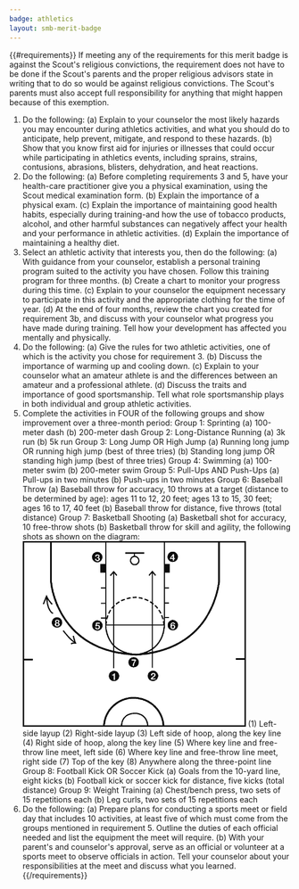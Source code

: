 ```yaml
---
badge: athletics
layout: smb-merit-badge
---
```


{{#requirements}}
If meeting any of the requirements for this merit badge is against the Scout's religious convictions, the requirement does not have to be done if the Scout's parents and the proper religious advisors state in writing that to do so would be against religious convictions. The Scout's parents must also accept full responsibility for anything that might happen because of this exemption.
1. Do the following:
    (a) Explain to your counselor the most likely hazards you may encounter during athletics activities, and what you should do to anticipate, help prevent, mitigate, and respond to these hazards.
    (b) Show that you know first aid for injuries or illnesses that could occur while participating in athletics events, including sprains, strains, contusions, abrasions, blisters, dehydration, and heat reactions.
2. Do the following:
    (a) Before completing requirements 3 and 5, have your health-care practitioner give you a physical examination, using the Scout medical examination form.
    (b) Explain the importance of a physical exam.
    (c) Explain the importance of maintaining good health habits, especially during training-and how the use of tobacco products, alcohol, and other harmful substances can negatively affect your health and your performance in athletic activities.
    (d) Explain the importance of maintaining a healthy diet.
3. Select an athletic activity that interests you, then do the following:
    (a) With guidance from your counselor, establish a personal training program suited to the activity you have chosen. Follow this training program for three months.
    (b) Create a chart to monitor your progress during this time.
    (c) Explain to your counselor the equipment necessary to participate in this activity and the appropriate clothing for the time of year.
    (d) At the end of four months, review the chart you created for requirement 3b, and discuss with your counselor what progress you have made during training. Tell how your development has affected you mentally and physically.
4. Do the following:
    (a) Give the rules for two athletic activities, one of which is the activity you chose for requirement 3.
    (b) Discuss the importance of warming up and cooling down.
    (c) Explain to your counselor what an amateur athlete is and the differences between an amateur and a professional athlete.
    (d) Discuss the traits and importance of good sportsmanship. Tell what role sportsmanship plays in both individual and group athletic activities.
5. Complete the activities in FOUR of the following groups and show improvement over a three-month period:
    Group 1: Sprinting
    (a) 100-meter dash
    (b) 200-meter dash
    Group 2: Long-Distance Running
    (a) 3k run
    (b) 5k run
    Group 3: Long Jump OR High Jump
    (a) Running long jump OR running high jump (best of three tries)
    (b) Standing long jump OR standing high jump (best of three tries)
    Group 4: Swimming
    (a) 100-meter swim
    (b) 200-meter swim
    Group 5: Pull-Ups AND Push-Ups
    (a) Pull-ups in two minutes
    (b) Push-ups in two minutes
    Group 6: Baseball Throw
    (a) Baseball throw for accuracy, 10 throws at a target (distance to be determined by age): ages 11 to 12, 20 feet; ages 13 to 15, 30 feet; ages 16 to 17, 40 feet
    (b) Baseball throw for distance, five throws (total distance)
    Group 7: Basketball Shooting
    (a) Basketball shot for accuracy, 10 free-throw shots
    (b) Basketball throw for skill and agility, the following shots as shown on the diagram: <img src="athletics-basketball-positions.gif" class="Maw(100%)" />
        (1) Left-side layup
        (2) Right-side layup
        (3) Left side of hoop, along the key line
        (4) Right side of hoop, along the key line
        (5) Where key line and free-throw line meet, left side
        (6) Where key line and free-throw line meet, right side
        (7) Top of the key
        (8) Anywhere along the three-point line
    Group 8: Football Kick OR Soccer Kick
    (a) Goals from the 10-yard line, eight kicks
    (b) Football kick or soccer kick for distance, five kicks (total distance)
    Group 9: Weight Training
    (a) Chest/bench press, two sets of 15 repetitions each
    (b) Leg curls, two sets of 15 repetitions each
6. Do the following:
(a) Prepare plans for conducting a sports meet or field day that includes 10 activities, at least five of which must come from the groups mentioned in requirement 5. Outline the duties of each official needed and list the equipment the meet will require.
(b) With your parent's and counselor's approval, serve as an official or volunteer at a sports meet to observe officials in action. Tell your counselor about your responsibilities at the meet and discuss what you learned.
{{/requirements}}
